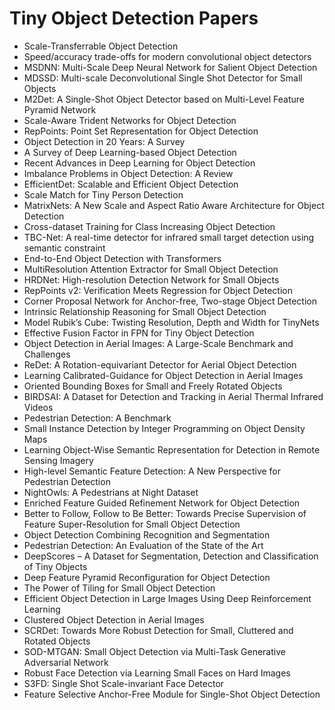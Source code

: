 # Tiny Object Detection Papers

<ul>

                             

 <li><a target="_blank" href="https://github.com/manjunath5496/Tiny-Object-Detection-Papers/blob/master/t(1).pdf" style="text-decoration:none;">Scale-Transferrable Object Detection</a></li>

 <li><a target="_blank" href="https://github.com/manjunath5496/Tiny-Object-Detection-Papers/blob/master/t(2).pdf" style="text-decoration:none;">Speed/accuracy trade-offs for modern convolutional object detectors</a></li>

<li><a target="_blank" href="https://github.com/manjunath5496/Tiny-Object-Detection-Papers/blob/master/t(3).pdf" style="text-decoration:none;">MSDNN: Multi-Scale Deep Neural Network for Salient Object Detection</a></li>
 <li><a target="_blank" href="https://github.com/manjunath5496/Tiny-Object-Detection-Papers/blob/master/t(4).pdf" style="text-decoration:none;">MDSSD: Multi-scale Deconvolutional Single Shot Detector for Small Objects</a></li>                              
<li><a target="_blank" href="https://github.com/manjunath5496/Tiny-Object-Detection-Papers/blob/master/t(5).pdf" style="text-decoration:none;">M2Det: A Single-Shot Object Detector based on Multi-Level Feature Pyramid Network</a></li>
<li><a target="_blank" href="https://github.com/manjunath5496/Tiny-Object-Detection-Papers/blob/master/t(6).pdf" style="text-decoration:none;">Scale-Aware Trident Networks for Object Detection</a></li>
 <li><a target="_blank" href="https://github.com/manjunath5496/Tiny-Object-Detection-Papers/blob/master/t(7).pdf" style="text-decoration:none;">RepPoints: Point Set Representation for Object Detection</a></li>

 <li><a target="_blank" href="https://github.com/manjunath5496/Tiny-Object-Detection-Papers/blob/master/t(8).pdf" style="text-decoration:none;"> Object Detection in 20 Years: A Survey </a></li>
   <li><a target="_blank" href="https://github.com/manjunath5496/Tiny-Object-Detection-Papers/blob/master/t(9).pdf" style="text-decoration:none;">A Survey of Deep Learning-based Object Detection</a></li>
  
   
 <li><a target="_blank" href="https://github.com/manjunath5496/Tiny-Object-Detection-Papers/blob/master/t(10).pdf" style="text-decoration:none;">Recent Advances in Deep Learning for Object Detection </a></li>                              
<li><a target="_blank" href="https://github.com/manjunath5496/Tiny-Object-Detection-Papers/blob/master/t(11).pdf" style="text-decoration:none;">Imbalance Problems in Object Detection: A Review</a></li>
<li><a target="_blank" href="https://github.com/manjunath5496/Tiny-Object-Detection-Papers/blob/master/t(12).pdf" style="text-decoration:none;">EfficientDet: Scalable and Efficient Object Detection</a></li>
<li><a target="_blank" href="https://github.com/manjunath5496/Tiny-Object-Detection-Papers/blob/master/t(13).pdf" style="text-decoration:none;">Scale Match for Tiny Person Detection</a></li>

<li><a target="_blank" href="https://github.com/manjunath5496/Tiny-Object-Detection-Papers/blob/master/t(14).pdf" style="text-decoration:none;">MatrixNets: A New Scale and Aspect Ratio Aware Architecture for Object Detection</a></li>
                              
<li><a target="_blank" href="https://github.com/manjunath5496/Tiny-Object-Detection-Papers/blob/master/t(15).pdf" style="text-decoration:none;">Cross-dataset Training for Class Increasing Object Detection</a></li>

<li><a target="_blank" href="https://github.com/manjunath5496/Tiny-Object-Detection-Papers/blob/master/t(16).pdf" style="text-decoration:none;">TBC-Net: A real-time detector for infrared small target detection using semantic constraint</a></li>

  <li><a target="_blank" href="https://github.com/manjunath5496/Tiny-Object-Detection-Papers/blob/master/t(17).pdf" style="text-decoration:none;">End-to-End Object Detection with Transformers</a></li>   
  
<li><a target="_blank" href="https://github.com/manjunath5496/Tiny-Object-Detection-Papers/blob/master/t(18).pdf" style="text-decoration:none;">MultiResolution Attention Extractor for Small Object Detection</a></li> 

  
<li><a target="_blank" href="https://github.com/manjunath5496/Tiny-Object-Detection-Papers/blob/master/t(19).pdf" style="text-decoration:none;">HRDNet: High-resolution Detection Network for Small Objects</a></li> 

<li><a target="_blank" href="https://github.com/manjunath5496/Tiny-Object-Detection-Papers/blob/master/t(20).pdf" style="text-decoration:none;">RepPoints v2: Verification Meets Regression for Object Detection</a></li>

<li><a target="_blank" href="https://github.com/manjunath5496/Tiny-Object-Detection-Papers/blob/master/t(21).pdf" style="text-decoration:none;">Corner Proposal Network for Anchor-free, Two-stage Object Detection</a></li>
<li><a target="_blank" href="https://github.com/manjunath5496/Tiny-Object-Detection-Papers/blob/master/t(22).pdf" style="text-decoration:none;">Intrinsic Relationship Reasoning for Small Object Detection</a></li> 
 <li><a target="_blank" href="https://github.com/manjunath5496/Tiny-Object-Detection-Papers/blob/master/t(23).pdf" style="text-decoration:none;">Model Rubik’s Cube: Twisting Resolution, Depth and Width for TinyNets</a></li> 
 

   <li><a target="_blank" href="https://github.com/manjunath5496/Tiny-Object-Detection-Papers/blob/master/t(24).pdf" style="text-decoration:none;">Effective Fusion Factor in FPN for Tiny Object Detection</a></li>
 
   <li><a target="_blank" href="https://github.com/manjunath5496/Tiny-Object-Detection-Papers/blob/master/t(25).pdf" style="text-decoration:none;">Object Detection in Aerial Images: A Large-Scale Benchmark and Challenges</a></li>                              
 <li><a target="_blank" href="https://github.com/manjunath5496/Tiny-Object-Detection-Papers/blob/master/t(26).pdf" style="text-decoration:none;">ReDet: A Rotation-equivariant Detector for Aerial Object Detection</a></li>
 <li><a target="_blank" href="https://github.com/manjunath5496/Tiny-Object-Detection-Papers/blob/master/t(27).pdf" style="text-decoration:none;">Learning Calibrated-Guidance for Object Detection in Aerial Images</a></li>
   
 
   <li><a target="_blank" href="https://github.com/manjunath5496/Tiny-Object-Detection-Papers/blob/master/t(28).pdf" style="text-decoration:none;">Oriented Bounding Boxes for Small and Freely Rotated Objects</a></li>
 
   <li><a target="_blank" href="https://github.com/manjunath5496/Tiny-Object-Detection-Papers/blob/master/t(29).pdf" style="text-decoration:none;">BIRDSAI: A Dataset for Detection and Tracking in Aerial Thermal Infrared Videos </a></li>                              

  <li><a target="_blank" href="https://github.com/manjunath5496/Tiny-Object-Detection-Papers/blob/master/t(30).pdf" style="text-decoration:none;">Pedestrian Detection: A Benchmark</a></li>
 
   <li><a target="_blank" href="https://github.com/manjunath5496/Tiny-Object-Detection-Papers/blob/master/t(31).pdf" style="text-decoration:none;">Small Instance Detection by Integer Programming on Object Density Maps</a></li> 
    <li><a target="_blank" href="https://github.com/manjunath5496/Tiny-Object-Detection-Papers/blob/master/t(32).pdf" style="text-decoration:none;">Learning Object-Wise Semantic Representation for Detection in Remote Sensing Imagery</a></li> 

   <li><a target="_blank" href="https://github.com/manjunath5496/Tiny-Object-Detection-Papers/blob/master/t(33).pdf" style="text-decoration:none;">High-level Semantic Feature Detection: A New Perspective for Pedestrian Detection</a></li>                              

  <li><a target="_blank" href="https://github.com/manjunath5496/Tiny-Object-Detection-Papers/blob/master/t(34).pdf" style="text-decoration:none;">NightOwls: A Pedestrians at Night Dataset</a></li> 
 
  <li><a target="_blank" href="https://github.com/manjunath5496/Tiny-Object-Detection-Papers/blob/master/t(35).pdf" style="text-decoration:none;">Enriched Feature Guided Refinement Network for Object Detection</a></li> 

  <li><a target="_blank" href="https://github.com/manjunath5496/Tiny-Object-Detection-Papers/blob/master/t(36).pdf" style="text-decoration:none;">Better to Follow, Follow to Be Better: Towards Precise Supervision of Feature Super-Resolution for Small Object Detection</a></li> 
 
<li><a target="_blank" href="https://github.com/manjunath5496/Tiny-Object-Detection-Papers/blob/master/t(37).pdf" style="text-decoration:none;">Object Detection Combining Recognition and Segmentation</a></li>
 <li><a target="_blank" href="https://github.com/manjunath5496/Tiny-Object-Detection-Papers/blob/master/t(38).pdf" style="text-decoration:none;">Pedestrian Detection:
An Evaluation of the State of the Art</a></li>
<li><a target="_blank" href="https://github.com/manjunath5496/Tiny-Object-Detection-Papers/blob/master/t(39).pdf" style="text-decoration:none;">DeepScores – A Dataset for Segmentation, Detection and Classification of Tiny Objects</a></li>
 <li><a target="_blank" href="https://github.com/manjunath5496/Tiny-Object-Detection-Papers/blob/master/t(40).pdf" style="text-decoration:none;">Deep Feature Pyramid Reconfiguration for Object Detection</a></li>                              
<li><a target="_blank" href="https://github.com/manjunath5496/Tiny-Object-Detection-Papers/blob/master/t(41).pdf" style="text-decoration:none;">The Power of Tiling for Small Object Detection</a></li>
<li><a target="_blank" href="https://github.com/manjunath5496/Tiny-Object-Detection-Papers/blob/master/t(42).pdf" style="text-decoration:none;">Efficient Object Detection in Large Images Using Deep Reinforcement Learning</a></li>
 
  <li><a target="_blank" href="https://github.com/manjunath5496/Tiny-Object-Detection-Papers/blob/master/t(43).pdf" style="text-decoration:none;">Clustered Object Detection in Aerial Images</a></li>
 <li><a target="_blank" href="https://github.com/manjunath5496/Tiny-Object-Detection-Papers/blob/master/t(44).pdf" style="text-decoration:none;">SCRDet: Towards More Robust Detection for Small, Cluttered and Rotated Objects</a></li>
   <li><a target="_blank" href="https://github.com/manjunath5496/Tiny-Object-Detection-Papers/blob/master/t(45).pdf" style="text-decoration:none;">SOD-MTGAN: Small Object Detection via Multi-Task Generative Adversarial Network</a></li>  
   
<li><a target="_blank" href="https://github.com/manjunath5496/Tiny-Object-Detection-Papers/blob/master/t(46).pdf" style="text-decoration:none;">Robust Face Detection via Learning Small Faces on Hard Images</a></li> 
                             
<li><a target="_blank" href="https://github.com/manjunath5496/Tiny-Object-Detection-Papers/blob/master/t(47).pdf" style="text-decoration:none;">S3FD: Single Shot Scale-invariant Face Detector</a></li>
<li><a target="_blank" href="https://github.com/manjunath5496/Tiny-Object-Detection-Papers/blob/master/t(48).pdf" style="text-decoration:none;">Feature Selective Anchor-Free Module for Single-Shot Object Detection</a></li>

</ul>
  
  
  
